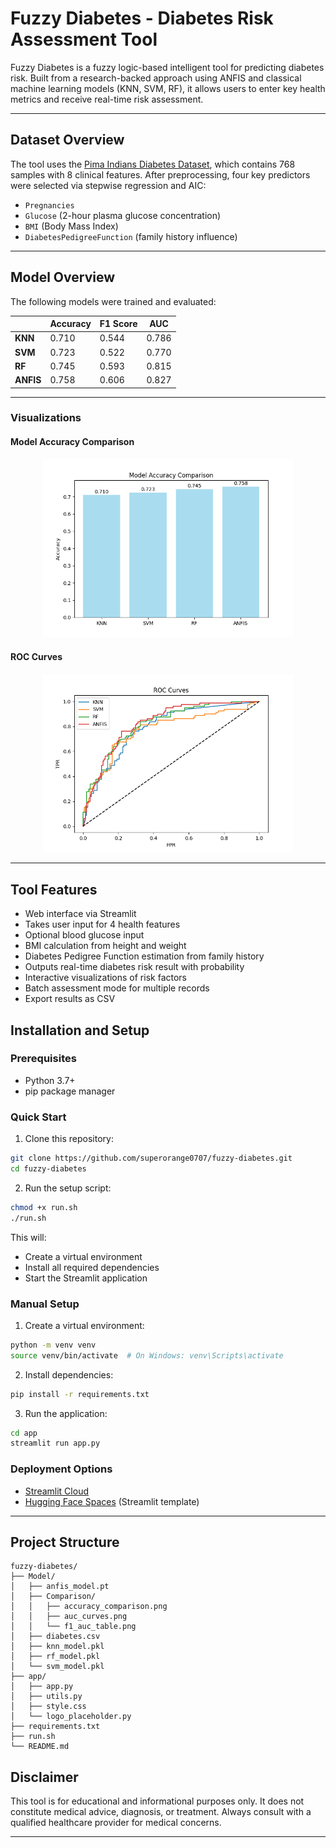 # Fuzzy Diabetes - Diabetes Risk Assessment Tool

Fuzzy Diabetes is a fuzzy logic-based intelligent tool for predicting diabetes risk. Built from a research-backed approach using ANFIS and classical machine learning models (KNN, SVM, RF), it allows users to enter key health metrics and receive real-time risk assessment.

---

## Dataset Overview

The tool uses the [Pima Indians Diabetes Dataset](https://www.kaggle.com/datasets/uciml/pima-indians-diabetes-database), which contains 768 samples with 8 clinical features. After preprocessing, four key predictors were selected via stepwise regression and AIC:

* `Pregnancies`
* `Glucose` (2-hour plasma glucose concentration)
* `BMI` (Body Mass Index)
* `DiabetesPedigreeFunction` (family history influence)

---

## Model Overview

The following models were trained and evaluated:

|        | Accuracy | F1 Score |  AUC  |
|--------|----------|----------|-------|
| **KNN**  | 0.710    | 0.544    | 0.786 |
| **SVM**  | 0.723    | 0.522    | 0.770 |
| **RF**   | 0.745    | 0.593    | 0.815 |
| **ANFIS**| 0.758    | 0.606    | 0.827 |

---

### Visualizations

#### Model Accuracy Comparison

<p align="center">
  <img src="https://github.com/superorange0707/Fuzzy_Diabetes/blob/main/Model/Comparison/accuracy_comparison.png" width="400">
</p>

#### ROC Curves

<p align="center">
  <img src="https://github.com/superorange0707/Fuzzy_Diabetes/blob/main/Model/Comparison/auc_curves.png" width="400">
</p>


---

## Tool Features

* Web interface via Streamlit
* Takes user input for 4 health features
* Optional blood glucose input
* BMI calculation from height and weight
* Diabetes Pedigree Function estimation from family history
* Outputs real-time diabetes risk result with probability
* Interactive visualizations of risk factors
* Batch assessment mode for multiple records
* Export results as CSV

## Installation and Setup

### Prerequisites
* Python 3.7+
* pip package manager

### Quick Start

1. Clone this repository:
```bash
git clone https://github.com/superorange0707/fuzzy-diabetes.git
cd fuzzy-diabetes
```

2. Run the setup script:
```bash
chmod +x run.sh
./run.sh
```

This will:
- Create a virtual environment
- Install all required dependencies
- Start the Streamlit application

### Manual Setup

1. Create a virtual environment:
```bash
python -m venv venv
source venv/bin/activate  # On Windows: venv\Scripts\activate
```

2. Install dependencies:
```bash
pip install -r requirements.txt
```

3. Run the application:
```bash
cd app
streamlit run app.py
```

### Deployment Options

- [Streamlit Cloud](https://streamlit.io/cloud)
- [Hugging Face Spaces](https://huggingface.co/spaces) (Streamlit template)

---

## Project Structure

```
fuzzy-diabetes/
├── Model/
│   ├── anfis_model.pt
│   ├── Comparison/
│   │   ├── accuracy_comparison.png
│   │   ├── auc_curves.png
│   │   └── f1_auc_table.png
│   ├── diabetes.csv
│   ├── knn_model.pkl
│   ├── rf_model.pkl
│   └── svm_model.pkl
├── app/
│   ├── app.py
│   ├── utils.py
│   ├── style.css
│   └── logo_placeholder.py
├── requirements.txt
├── run.sh
└── README.md
```

## Disclaimer

This tool is for educational and informational purposes only. It does not constitute medical advice, diagnosis, or treatment. Always consult with a qualified healthcare provider for medical concerns.

---


